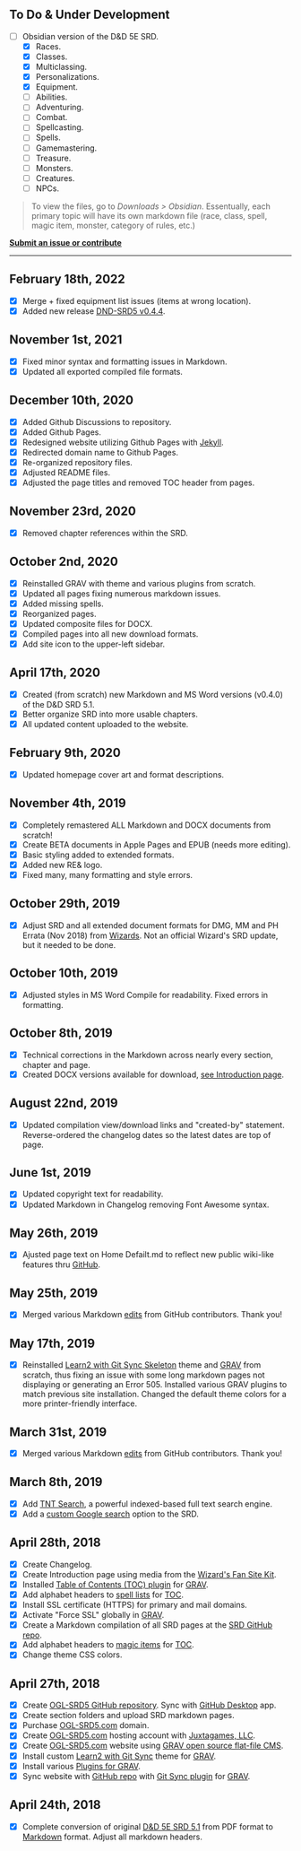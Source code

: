 ## To Do & Under Development

- [ ] Obsidian version of the D&D 5E SRD.
  - [x] Races.
  - [x] Classes.
  - [x] Multiclassing.
  - [x] Personalizations.
  - [x] Equipment.
  - [ ] Abilities.
  - [ ] Adventuring.
  - [ ] Combat.
  - [ ] Spellcasting.
  - [ ] Spells.
  - [ ] Gamemastering.
  - [ ] Treasure.
  - [ ] Monsters.
  - [ ] Creatures.
  - [ ] NPCs.

> To view the files, go to *Downloads > Obsidian*. Essentually, each primary topic will have its own markdown file (race, class, spell, magic item, monster, category of rules, etc.)

**[Submit an issue or contribute](https://github.com/Umbyology/OGL-SRD5/issues)**

---

## February 18th, 2022

- [x] Merge + fixed equipment list issues (items at wrong location).
- [x] Added new release [DND-SRD5 v0.4.4](https://github.com/OldManUmby/OGL-SRD5/releases).

## November 1st, 2021

- [x] Fixed minor syntax and formatting issues in Markdown.
- [x] Updated all exported compiled file formats.

## December 10th, 2020

- [x] Added Github Discussions to repository.
- [x] Added Github Pages.
- [x] Redesigned website utilizing Github Pages with [Jekyll](https://jekyllrb.com/docs/pages/).
- [x] Redirected domain name to Github Pages.
- [x] Re-organized repository files.
- [x] Adjusted README files.
- [x] Adjusted the page titles and removed TOC header from pages.

## November 23rd, 2020

- [x] Removed chapter references within the SRD.

## October 2nd, 2020

- [x] Reinstalled GRAV with theme and various plugins from scratch.
- [x] Updated all pages fixing numerous markdown issues.
- [x] Added missing spells.
- [x] Reorganized pages.
- [x] Updated composite files for DOCX.
- [x] Compiled pages into all new download formats.
- [x] Add site icon to the upper-left sidebar.

## April 17th, 2020

- [x] Created (from scratch) new Markdown and MS Word versions (v0.4.0) of the D&D SRD 5.1.
- [x] Better organize SRD into more usable chapters.
- [x] All updated content uploaded to the website.

## February 9th, 2020

- [x] Updated homepage cover art and format descriptions.

## November 4th, 2019

- [x] Completely remastered ALL Markdown and DOCX documents from scratch!
- [x] Create BETA documents in Apple Pages and EPUB (needs more editing).
- [x] Basic styling added to extended formats.
- [x] Added new RE& logo.
- [x] Fixed many, many formatting and style errors.

## October 29th, 2019

- [x] Adjust SRD and all extended document formats for DMG, MM and PH Errata (Nov 2018) from [Wizards](https://dnd.wizards.com/articles/sage-advice/errata-november-2018). Not an official Wizard's SRD update, but it needed to be done.

## October 10th, 2019

- [x] Adjusted styles in MS Word Compile for readability. Fixed errors in formatting.

## October 8th, 2019

- [x] Technical corrections in the Markdown across nearly every section, chapter and page.
- [x] Created DOCX versions available for download, [see Introduction page](https://ogl-srd5.com).

## August 22nd, 2019

- [x] Updated compilation view/download links and "created-by" statement. Reverse-ordered the changelog dates so the latest dates are top of page.

## June 1st, 2019

- [x] Updated copyright text for readability.
- [x] Updated Markdown in Changelog removing Font Awesome syntax.

## May 26th, 2019

- [x] Ajusted page text on Home Defailt.md to reflect new public wiki-like features thru [GitHub](http://github.com).

## May 25th, 2019

- [x] Merged various Markdown [edits](https://github.com/Umbyology/OGL-SRD5/pulls?q=is%3Apr+is%3Aclosed) from GitHub contributors. Thank you!

## May 17th, 2019

- [x] Reinstalled [Learn2 with Git Sync Skeleton](https://github.com/hibbitts-design/grav-theme-learn2-git-sync) theme and [GRAV](https://getgrav.org) from scratch, thus fixing an issue with some long markdown pages not displaying or generating an Error 505. Installed various GRAV plugins to match previous site installation. Changed the default theme colors for a more printer-friendly interface.

## March 31st, 2019

- [x] Merged various Markdown [edits](https://github.com/Umbyology/OGL-SRD5/pulls?q=is%3Apr+is%3Aclosed) from GitHub contributors. Thank you!

## March 8th, 2019

- [x] Add [TNT Search](https://github.com/trilbymedia/grav-plugin-tntsearch), a powerful indexed-based full text search engine.
- [x] Add a [custom Google search](https://cse.google.com/cse?cx=001286843246981938841:_5jzoxwanvq) option to the SRD.

## April 28th, 2018

- [x] Create Changelog.
- [x] Create Introduction page using media from the [Wizard's Fan Site Kit](http://dnd.wizards.com/articles/features/fan-site-kit).
- [x] Installed [Table of Contents (TOC) plugin](https://github.com/sommerregen/grav-plugin-toc) for [GRAV](https://getgrav.org).
- [x] Add alphabet headers to [spell lists](http://ogl-srd5.com/spellcasting) for [TOC](https://github.com/sommerregen/grav-plugin-toc).
- [x] Install SSL certificate (HTTPS) for primary and mail domains.
- [x] Activate "Force SSL" globally in [GRAV](https://getgrav.org).
- [x] Create a Markdown compilation of all SRD pages at the [SRD GitHub repo](https://github.com/Umbyology/OGL-SRD5/blob/master/D%26D%205E%20SRD%20v5.1%20Compilation.md).
- [x] Add alphabet headers to [magic items](http://ogl-srd5.com/magic) for [TOC](https://github.com/sommerregen/grav-plugin-toc).
- [x] Change theme CSS colors.

## April 27th, 2018

- [x] Create [OGL-SRD5 GitHub repository](https://github.com/Umbyology/OGL-SRD5). Sync with [GitHub Desktop](https://desktop.github.com) app.
- [x] Create section folders and upload SRD markdown pages.
- [x] Purchase [OGL-SRD5.com](http://ogl-srd5.com) domain.
- [x] Create [OGL-SRD5.com](http://ogl-srd5.com) hosting account with [Juxtagames, LLC](http://juxta.games).
- [x] Create [OGL-SRD5.com](http://ogl-srd5.com) website using [GRAV open source flat-file CMS](https://getgrav.org).
- [x] Install custom [Learn2 with Git Sync](https://github.com/hibbitts-design/grav-theme-learn2-git-sync) theme for [GRAV](https://getgrav.org).
- [x] Install various [Plugins for GRAV](https://getgrav.org/downloads/plugins).
- [x] Sync website with [GitHub repo](https://github.com/Umbyology/OGL-SRD5) with [Git Sync plugin](https://github.com/trilbymedia/grav-plugin-git-sync) for [GRAV](https://getgrav.org).

## April 24th, 2018

- [x] Complete conversion of original [D&D 5E SRD 5.1](http://dnd.wizards.com/articles/features/systems-reference-document-srd) from PDF format to [Markdown](https://daringfireball.net/projects/markdown) format. Adjust all markdown headers.
